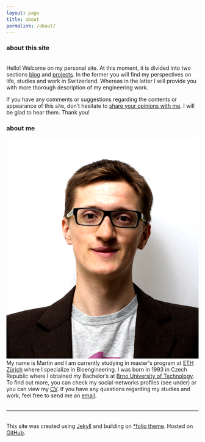 ```yaml
---
layout: page
title: about
permalink: /about/
---
```

### about this site
<br/>
Hello! Welcome on my personal site. At this moment, it is divided into two sections <a href="/" target="blank">blog</a> and <a href="/portfolio" target="blank">projects</a>. In the former you will find my perspectives on life, studies and work in Switzerland. Whereas in the latter I will provide you with more thorough description of my engineering work.

If you have any comments or suggestions regarding the contents or appearance of this site, don’t hesitate to <a href="mailto:martin-holub@outlook.com">share your opinions with me</a>. I will be glad to hear them. Thank you!
<br/>

### about me
<img class="col one right" src="/img/prof_pic.png">
<br/>
My name is Martin and I am currently studying in master's program at <a href="http://www.ethz.ch/en/" target="blank">ETH Zürich</a> where I specialize in Bioengineering. I was born in 1993 in Czech Republic where I obtained my Bachelor’s at <a href="https://www.vutbr.cz/en/" target="blank">Brno University of Technology</a>. To find out more, you can check my social-networks profiles (see under) or you can view my <a href="/img/MartinHolub_CV_EN.pdf" target="blank">CV</a>. If you have any questions regarding my studies and work, feel free to send me an <a href="mailto:martin-holub@outlook.com">email</a>.

<br/>
<br/>
<hr/>
<br/>
<span class="contacticon center">
	<a href="mailto:martin-holub@outlook.com"><i class="fa fa-envelope-square"></i></a>
	<a href="https://twitter.com/holub_martin" target="_blank"><i class="fa fa-twitter-square"></i></a>
	<a href="https://www.linkedin.com/in/holubmartin" target="_blank"><i class="fa fa-linkedin-square"></i></a>
	<a href="https://www.researchgate.net/profile/Martin_Holub2" target="_blank"><i class="ai ai-researchgate-square"></i></a>
	<a href="https://github.com/martinholub" target="_blank"><i class="fa fa-github-square"></i></a>
	<a href="/feed.xml" target="_blank"><i class="fa fa-rss-square"></i></a>
</span>

<div class="col three caption">
	This site was created using <a href="https://jekyllrb.com/" target="blank">Jekyll</a> and building on <a href="https://github.com/bogoli/-folio" target="blank">*folio theme</a>. Hosted on <a href="https://github.com/" target="blank">GitHub</a>.
</div>
